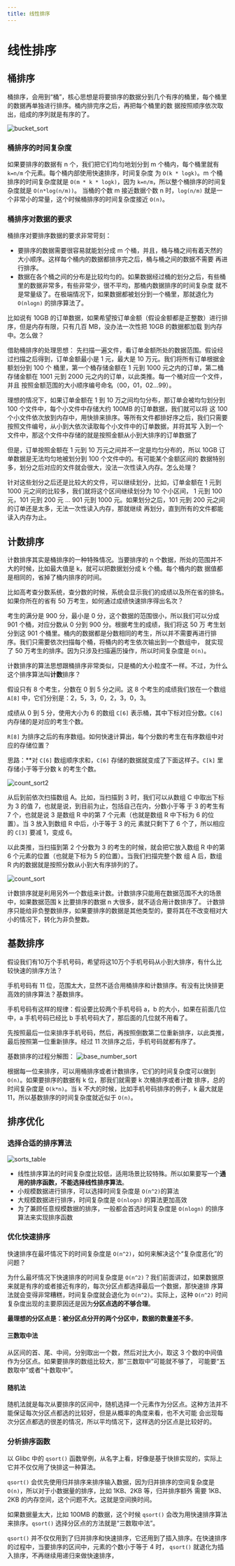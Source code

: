 ```yaml
---
title: 线性排序
---
```


# 线性排序
## 桶排序
桶排序，会用到“桶”，核心思想是将要排序的数据分到几个有序的桶里，每个桶里的数据再单独进行排序。桶内排完序之后，再把每个桶里的数
据按照顺序依次取出，组成的序列就是有序的了。

![bucket_sort](./imgs/bucket_sort.jpg)

### 桶排序的时间复杂度
如果要排序的数据有 n 个，我们把它们均匀地划分到 m 个桶内，每个桶里就有 `k=n/m` 个元素。每个桶内部使用快速排序，时间复杂度
为 `O(k * logk)`。m 个桶排序的时间复杂度就是 `O(m * k * logk)`，因为 `k=n/m`，所以整个桶排序的时间复杂度就是 `O(n*log(n/m))`。
当桶的个数 m 接近数据个数 n 时，`log(n/m)` 就是一个非常小的常量，这个时候桶排序的时间复杂度接近 `O(n)`。

### 桶排序对数据的要求
桶排序对要排序数据的要求非常苛刻：
- 要排序的数据需要很容易就能划分成 m 个桶，并且，桶与桶之间有着天然的大小顺序。这样每个桶内的数据都排序完之后，桶与桶之间的数据不需要
再进行排序。
- 数据在各个桶之间的分布是比较均匀的。如果数据经过桶的划分之后，有些桶里的数据非常多，有些非常少，很不平均，那桶内数据排序的时间复杂度
就不是常量级了。在极端情况下，如果数据都被划分到一个桶里，那就退化为 `O(nlogn)` 的排序算法了。

比如说有 10GB 的订单数据，如果希望按订单金额（假设金额都是正整数）进行排序，但是内存有限，只有几百 MB，没办法一次性把 10GB 的数据都加载
到内存中。怎么做？

借助桶排序的处理思想：
先扫描一遍文件，看订单金额所处的数据范围。假设经过扫描之后得到，订单金额最小是 1 元，最大是 10 万元。我们将所有订单根据金额划分到 100 个
桶里，第一个桶存储金额在 1 元到 1000 元之内的订单，第二桶存储金额在 1001 元到 2000 元之内的订单，以此类推。每一个桶对应一个文件，并且
按照金额范围的大小顺序编号命名（00，01，02…99）。

理想的情况下，如果订单金额在 1 到 10 万之间均匀分布，那订单会被均匀划分到 100 个文件中，每个小文件中存储大约 100MB 的订单数据，我们就可以将
这 100 个小文件依次放到内存中，用快排来排序。等所有文件都排好序之后，我们只需要按照文件编号，从小到大依次读取每个小文件中的订单数据，并将其写
入到一个文件中，那这个文件中存储的就是按照金额从小到大排序的订单数据了

但是，订单按照金额在 1 元到 10 万元之间并不一定是均匀分布的，所以 10GB 订单数据是无法均匀地被划分到 100 个文件中的。有可能某个金额区间的
数据特别多，划分之后对应的文件就会很大，没法一次性读入内存。怎么处理？

针对这些划分之后还是比较大的文件，可以继续划分，比如，订单金额在 1 元到 1000 元之间的比较多，我们就将这个区间继续划分为 10 个小区间，
1 元到 100 元，101 元到 200 元 … 901 元到 1000 元。如果划分之后，101 元到 200 元之间的订单还是太多，无法一次性读入内存，那就继续
再划分，直到所有的文件都能读入内存为止。

## 计数排序
计数排序其实是桶排序的一种特殊情况。当要排序的 n 个数据，所处的范围并不大的时候，比如最大值是 k，就可以把数据划分成 k 个桶。每个桶内的数
据值都是相同的，省掉了桶内排序的时间。

比如高考查分数系统，查分数的时候，系统会显示我们的成绩以及所在省的排名。如果你所在的省有 50 万考生，如何通过成绩快速排序得出名次？

考生的满分是 900 分，最小是 0 分，这个数据的范围很小，所以我们可以分成 901 个桶，对应分数从 0 分到 900 分。根据考生的成绩，我们将这 50 万
考生划分到这 901 个桶里。桶内的数据都是分数相同的考生，所以并不需要再进行排序。我们只需要依次扫描每个桶，将桶内的考生依次输出到一个数组中，
就实现了 50 万考生的排序。因为只涉及扫描遍历操作，所以时间复杂度是 `O(n)`。

计数排序的算法思想跟桶排序非常类似，只是桶的大小粒度不一样。不过，为什么这个排序算法叫**计数**排序？

假设只有 8 个考生，分数在 0 到 5 分之间。这 8 个考生的成绩我们放在一个数组 `A[8]` 中，它们分别是：2，5，3，0，2，3，0，3。

成绩从 0 到 5 分，使用大小为 6 的数组 `C[6]` 表示桶，其中下标对应分数。`C[6]` 内存储的是对应的考生个数。

`R[8]` 为排序之后的有序数组。如何快速计算出，每个分数的考生在有序数组中对应的存储位置？

思路：**对 `C[6]` 数组顺序求和，`C[6]` 存储的数据就变成了下面这样子。`C[k]` 里存储小于等于分数 k 的考生个数。

![count_sort2](./imgs/count_sort2.jpg)

从后到前依次扫描数组 A。比如，当扫描到 3 时，我们可以从数组 C 中取出下标为 3 的值 7，也就是说，到目前为止，包括自己在内，分数小于等
于 3 的考生有 7 个，也就是说 3 是数组 R 中的第 7 个元素（也就是数组 R 中下标为 6 的位置）。当 3 放入到数组 R 中后，小于等于 3 的元
素就只剩下了 6 个了，所以相应的 `C[3]` 要减 1，变成 6。

以此类推，当扫描到第 2 个分数为 3 的考生的时候，就会把它放入数组 R 中的第 6 个元素的位置（也就是下标为 5 的位置）。当我们扫描完整个数
组 A 后，数组 R 内的数据就是按照分数从小到大有序排列的了。

![count_sort](./imgs/count_sort.jpg)

计数排序就是利用另外一个数组来计数。计数排序只能用在数据范围不大的场景中，如果数据范围 k 比要排序的数据 n 大很多，就不适合用计数排序了。
计数排序只能给非负整数排序，如果要排序的数据是其他类型的，要将其在不改变相对大小的情况下，转化为非负整数。

## 基数排序
假设我们有10万个手机号码，希望将这10万个手机号码从小到大排序，有什么比较快速的排序方法？

手机号码有 11 位，范围太大，显然不适合用桶排序和计数排序。有没有比快排更高效的排序算法？基数排序。

手机号码有这样的规律：假设要比较两个手机号码 a，b 的大小，如果在前面几位中，a 手机号码已经比 b 手机号码大了，那后面的几位就不用看了。

先按照最后一位来排序手机号码，然后，再按照倒数第二位重新排序，以此类推，最后按照第一位重新排序。经过 11 次排序之后，手机号码就都有序了。

基数排序的过程分解图：
![base_number_sort](./imgs/base_number_sort.jpg)

根据每一位来排序，可以用桶排序或者计数排序，它们的时间复杂度可以做到 `O(n)`。如果要排序的数据有 k 位，那我们就需要 k 次桶排序或者计数
排序，总的时间复杂度是 `O(k*n)`。当 k 不大的时候，比如手机号码排序的例子，k 最大就是 11，所以基数排序的时间复杂度就近似于 `O(n)`。

## 排序优化
### 选择合适的排序算法
![sorts_table](./imgs/sorts_table.jpg)

- 线性排序算法的时间复杂度比较低，适用场景比较特殊。所以如果要写一个**通用的排序函数，不能选择线性排序算法**。
- 小规模数据进行排序，可以选择时间复杂度是 `O(n^2)`的算法
- 大规模数据进行排序，时间复杂度是 `O(nlogn)` 的算法更加高效
- 为了兼顾任意规模数据的排序，一般都会首选时间复杂度是 `O(nlogn)` 的排序算法来实现排序函数

### 优化快速排序
快速排序在最坏情况下的时间复杂度是 `O(n^2)`，如何来解决这个“复杂度恶化”的问题？

为什么最坏情况下快速排序的时间复杂度是 `O(n^2)`？我们前面讲过，如果数据原来就是有序的或者接近有序的，每次分区点都选择最后一个数据，那快速排
序算法就会变得非常糟糕，时间复杂度就会退化为 `O(n^2)`。实际上，这种 `O(n^2)` 时间复杂度出现的主要原因还是因为**分区点选的不够合理**。

**最理想的分区点是：被分区点分开的两个分区中，数据的数量差不多**。

#### 三数取中法
从区间的首、尾、中间，分别取出一个数，然后对比大小，取这 3 个数的中间值作为分区点。如果要排序的数组比较大，那“三数取中”可能就不够了，
可能要“五数取中”或者“十数取中”。

#### 随机法
随机法就是每次从要排序的区间中，随机选择一个元素作为分区点。这种方法并不能保证每次分区点都选的比较好，但是从概率的角度来看，也不大可能
会出现每次分区点都选的很差的情况，所以平均情况下，这样选的分区点是比较好的。

### 分析排序函数
以 Glibc 中的 `qsort()` 函数举例，从名字上看，好像是基于快排实现的，实际上它并不仅仅用了快排这一种算法。

`qsort()` 会优先使用归并排序来排序输入数据，因为归并排序的空间复杂度是 `O(n)`，所以对于小数据量的排序，比如 1KB、2KB 等，归并排序额外
需要 1KB、2KB 的内存空间，这个问题不大。这就是空间换时间。

如果数据量太大，比如 100MB 的数据，这个时候 `qsort()` 会改为用快速排序算法来排序。`qsort()` 选择分区点的方法就是“三数取中法”。

`qsort()` 并不仅仅用到了归并排序和快速排序，它还用到了插入排序。在快速排序的过程中，当要排序的区间中，元素的个数小于等于 4 时，
`qsort()` 就退化为插入排序，不再继续用递归来做快速排序，
